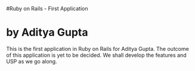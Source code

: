#Ruby on Rails - First Application
#   by Aditya Gupta

This is the first application in Ruby on Rails for Aditya Gupta. The outcome of this application is yet to be decided. We shall develop the features and USP as we go along.